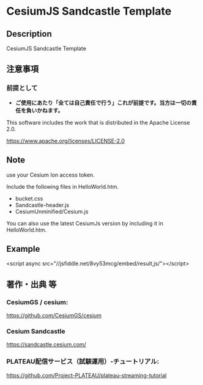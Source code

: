 # CesiumJS Sandcastle Template

## Description

CesiumJS Sandcastle Template

## 注意事項

### 前提として

- **ご使用にあたり「全ては自己責任で行う」これが前提です。当方は一切の責任を負いかねます。**

This software includes the work that is distributed in the Apache License 2.0.

https://www.apache.org/licenses/LICENSE-2.0

## Note

use your Cesium Ion access token.

Include the following files in HelloWorld.htm.

* bucket.css
* Sandcastle-header.js
* CesiumUnminified/Cesium.js

You can also use the latest CesiumJs version by including it in HelloWorld.htm.

## Example

&lt;script async src=&quot;//jsfiddle.net/8vy53mcg/embed/result,js/&quot;&gt;&lt;/script&gt;

## 著作・出典 等

### CesiumGS / cesium:
https://github.com/CesiumGS/cesium

### Cesium Sandcastle
https://sandcastle.cesium.com/

### PLATEAU配信サービス（試験運用）-チュートリアル:
https://github.com/Project-PLATEAU/plateau-streaming-tutorial

